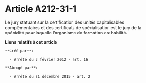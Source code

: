 # Article A212-31-1

Le  jury statuant sur la certification des unités capitalisables  complémentaires et des certificats de spécialisation est le
jury de la  spécialité pour laquelle l'organisme de formation est habilité.

**Liens relatifs à cet article**

	**Créé par**:

	  - Arrêté du 3 février 2012 - art. 16

	**Abrogé par**:

	  - Arrêté du 21 décembre 2015 - art. 2

